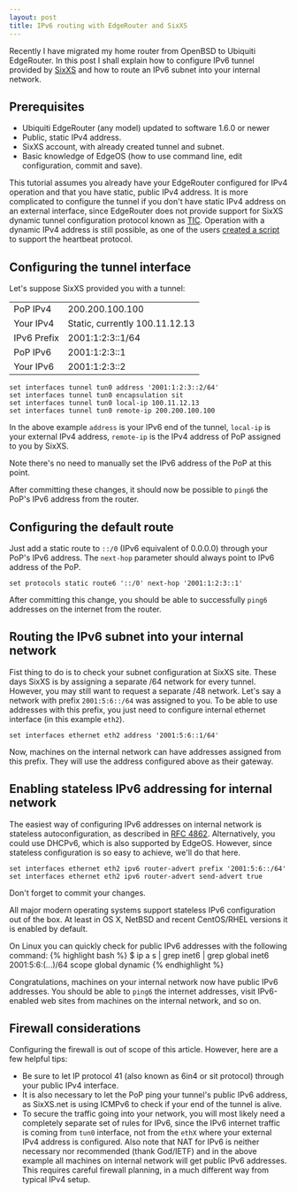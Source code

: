 ```yaml
---
layout: post
title: IPv6 routing with EdgeRouter and SixXS
---
```


Recently I have migrated my home router from OpenBSD to Ubiquiti EdgeRouter. In this post I shall explain how to configure IPv6 tunnel provided by [SixXS](http://sixxs.net) and how to route an IPv6 subnet into your internal network.

<!-- more -->
## Prerequisites

- Ubiquiti EdgeRouter (any model) updated to software 1.6.0 or newer
- Public, static IPv4 address.
- SixXS account, with already created tunnel and subnet.
- Basic knowledge of EdgeOS (how to use command line, edit configuration, commit and save).

This tutorial assumes you already have your EdgeRouter configured for IPv4 operation and that you have static, public IPv4 address. It is more complicated to configure the tunnel if you don't have static IPv4 address on an external interface, since EdgeRouter does not provide support for SixXS dynamic tunnel configuration protocol known as [TIC](https://www.sixxs.net/tools/tic/). Operation with a dynamic IPv4 address is still possible, as one of the users [created a script](http://community.ubnt.com/t5/EdgeMAX/SIXXS-connectivity-without-AICCU-with-minimum-system/td-p/550538) to support the heartbeat protocol.

## Configuring the tunnel interface

Let's suppose SixXS provided you with a tunnel:

<table>
	<tr>
		<td>PoP IPv4</td><td>200.200.100.100</td>
	</tr>
	<tr>
		<td>Your IPv4</td><td>Static, currently 100.11.12.13</td>
	</tr>
	<tr>
		<td>IPv6 Prefix</td><td>2001:1:2:3::1/64</td>
	</tr>
	<tr>
		<td>PoP IPv6</td><td>2001:1:2:3::1</td>
	</tr>
	<tr>
		<td>Your IPv6</td><td>2001:1:2:3::2</td>
	</tr>
</table>

	set interfaces tunnel tun0 address '2001:1:2:3::2/64'
	set interfaces tunnel tun0 encapsulation sit
	set interfaces tunnel tun0 local-ip 100.11.12.13
	set interfaces tunnel tun0 remote-ip 200.200.100.100

In the above example `address` is your IPv6 end of the tunnel, `local-ip` is your external IPv4 address, `remote-ip` is the IPv4 address of PoP assigned to you by SixXS.

Note there's no need to manually set the IPv6 address of the PoP at this point.

After committing these changes, it should now be possible to `ping6` the PoP's IPv6 address from the router.

## Configuring the default route

Just add a static route to `::/0` (IPv6 equivalent of 0.0.0.0) through your PoP's IPv6 address. The `next-hop` parameter should always point to IPv6 address of the PoP.

	set protocols static route6 '::/0' next-hop '2001:1:2:3::1'

After committing this change, you should be able to successfully `ping6` addresses on the internet from the router.

## Routing the IPv6 subnet into your internal network

Fist thing to do is to check your subnet configuration at SixXS site. These days SixXS is by assigning a separate /64 network for every tunnel. However, you may still want to request a separate /48 network. Let's say a network with prefix `2001:5:6::/64` was assigned to you. To be able to use addresses with this prefix, you just need to configure internal ethernet interface (in this example `eth2`).

	set interfaces ethernet eth2 address '2001:5:6::1/64'

Now, machines on the internal network can have addresses assigned from this prefix. They will use the address configured above as their gateway.

## Enabling stateless IPv6 addressing for internal network 

The easiest way of configuring IPv6 addresses on internal network is stateless autoconfiguration, as described in [RFC 4862](https://tools.ietf.org/html/rfc4862). Alternatively, you could use DHCPv6, which is also supported by EdgeOS. However, since stateless configuration is so easy to achieve, we'll do that here.

	set interfaces ethernet eth2 ipv6 router-advert prefix '2001:5:6::/64' 
	set interfaces ethernet eth2 ipv6 router-advert send-advert true

Don't forget to commit your changes.

All major modern operating systems support stateless IPv6 configuration out of the box. At least in OS X, NetBSD and recent CentOS/RHEL versions it is enabled by default.

On Linux you can quickly check for public IPv6 addresses with the following command:
{% highlight bash %}
$ ip a s | grep inet6 | grep global
    inet6 2001:5:6:(...)/64 scope global dynamic 
{% endhighlight %}

Congratulations, machines on your internal network now have public IPv6 addresses. You should be able to `ping6` the internet addresses, visit IPv6-enabled web sites from machines on the internal network, and so on.

## Firewall considerations

Configuring the firewall is out of scope of this article. However, here are a few helpful tips:

- Be sure to let IP protocol 41 (also known as 6in4 or sit protocol) through your public IPv4 interface.
- It is also necessary to let the PoP ping your tunnel's public IPv6 address, as SixXS.net is using ICMPv6 to check if your end of the tunnel is alive.
- To secure the traffic going into your network, you will most likely need a completely separate set of rules for IPv6, since the IPv6 internet traffic is coming from `tun0` interface, not from the `ethX` where your external IPv4 address is configured. Also note that NAT for IPv6 is neither necessary nor recommended (thank God/IETF) and in the above example all machines on internal network will get public IPv6 addresses. This requires careful firewall planning, in a much different way from typical IPv4 setup.

